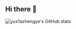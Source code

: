 ## Hi there 👋

<!--
**yux1azhengye/yux1azhengye** is a ✨ _special_ ✨ repository because its `README.md` (this file) appears on your GitHub profile.

Here are some ideas to get you started:

- 🔭 I’m currently working on Shopee Information Security Team
- 🌱 I’m currently learning SDLC&PENTEST&TIMS
- 👯 I’m looking to collaborate on everything about sec
- 🤔 I’m looking for help with ...
- 💬 Ask me about ...
- 📫 How to reach me: yuxiazhengyee@163.com
- 😄 Pronouns: cc...
-->
![yux1azhengye's GitHub stats](https://github-readme-stats.vercel.app/api?username=yux1azhengye&show_icons=true&theme=radical)

